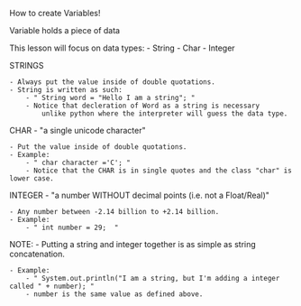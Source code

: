 How to create Variables!


Variable holds a piece of data

This lesson will focus on data types:
	- String
	- Char
	- Integer

STRINGS

	- Always put the value inside of double quotations.
	- String is written as such:
		- " String word = "Hello I am a string"; "
		- Notice that decleration of Word as a string is necessary 
			unlike python where the interpreter will guess the data type.

CHAR - "a single unicode character"

	- Put the value inside of double quotations.
	- Example:
		- " char character ='C'; "
		- Notice that the CHAR is in single quotes and the class "char" is lower case.

INTEGER - "a number WITHOUT decimal points (i.e. not a Float/Real)"

	- Any number between -2.14 billion to +2.14 billion.
	- Example:
		- " int number = 29;  "

NOTE:
	- Putting a string and integer together is as simple as string concatenation.

	- Example: 
		- " System.out.println("I am a string, but I'm adding a integer called " + number); "
		- number is the same value as defined above.